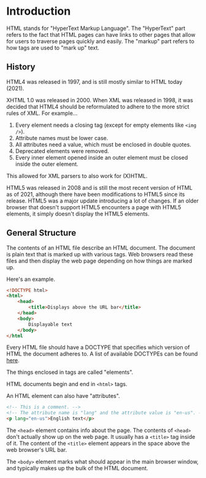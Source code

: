 # Introduction
HTML stands for "HyperText Markup Language". The "HyperText" part refers to the fact that HTML pages can have links to other pages that allow for users to traverse pages quickly and easily. The "markup" part refers to how tags are used to "mark up" text.

## History
HTML4 was released in 1997, and is still mostly similar to HTML today (2021).

XHTML 1.0 was released in 2000. When XML was released in 1998, it was decided that HTML4 should be reformulated to adhere to the more strict rules of XML. For example...
1. Every element needs a closing tag (except for empty elements like `<img />`).
1. Attribute names must be lower case.
1. All attributes need a value, which must be enclosed in double quotes.
1. Deprecated elements were removed.
1. Every inner element opened inside an outer element must be closed inside the outer element.

This allowed for XML parsers to also work for (X)HTML.

HTML5 was released in 2008 and is still the most recent version of HTML as of 2021, although there have been modifications to HTML5 since its release. HTML5 was a major update introducing a lot of changes. If an older browser that doesn't support HTML5 encounters a page with HTML5 elements, it simply doesn't display the HTML5 elements.

## General Structure
The contents of an HTML file describe an HTML document. The document is plain text that is marked up with various tags. Web browsers read these files and then display the web page depending on how things are marked up.

Here's an example.
```html
<!DOCTYPE html>
<html>
    <head>
        <title>Displays above the URL bar</title>
    </head>
    <body>
        Displayable text
    </body>
</html
```

Every HTML file should have a DOCTYPE that specifies which version of HTML the document adheres to. A list of available DOCTYPEs can be found [here](doctype.md).

The things enclosed in tags are called "elements".

HTML documents begin and end in `<html>` tags.

An HTML element can also have "attributes".
```html
<!-- This is a comment. -->
<!-- The attribute name is "lang" and the attribute value is "en-us". -->
<p lang="en-us">English text</p>
```

The `<head>` element contains info about the page. The contents of `<head>` don't actually show up on the web page. It usually has a `<title>` tag inside of it. The content of the `<title>` element appears in the space above the web browser's URL bar.

The `<body>` element marks what should appear in the main browser window, and typically makes up the bulk of the HTML document.
